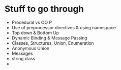 <h1>Stuff to go through</h1>

* Procedural vs OO P
* Use of preprocessor directives & using namespace
* Top down & Bottom Up
* Dynamic Binding & Message Passing
* Classes, Structures, Union, Enumeration
* Anonymous Union
* Messages
* string class
* 
